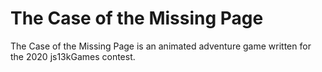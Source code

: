# The Case of the Missing Page
The Case of the Missing Page is an animated adventure game written for the 2020 js13kGames contest.

